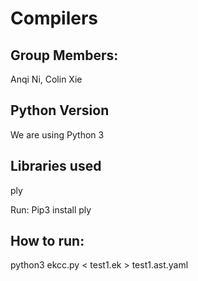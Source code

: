 # Compilers

## Group Members:
Anqi Ni, Colin Xie

## Python Version
We are using Python 3

## Libraries used
ply

Run:
Pip3 install ply 

## How to run:
python3 ekcc.py < test1.ek > test1.ast.yaml

